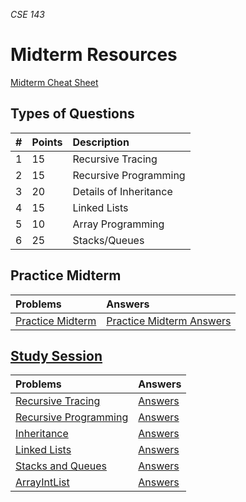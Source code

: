 _CSE 143_
# Midterm Resources

[Midterm Cheat Sheet](midterm-cheat-sheet.md)

## Types of Questions

| # | Points | Description |
| :--- | :--- | :--- |
| 1 | 15 | Recursive Tracing |
| 2 | 15 | Recursive Programming |
| 3 | 20 | Details of Inheritance |
| 4 | 15 | Linked Lists |
| 5 | 10 | Array Programming |
| 6 | 25 | Stacks/Queues |

## Practice Midterm

| __Problems__ | __Answers__ |
| :--- | :--- |
| [Practice Midterm](practice-midterm.md) | [Practice Midterm Answers](practice-midterm-answers.md) |

## [Study Session](study-session)

| Problems | Answers |
| :--- | :--- |
| [Recursive Tracing](study-session/recursive-tracing.md) | [Answers](study-session/answers/recursive-tracing-answers.md) |
| [Recursive Programming](study-session/recursive-programming.md) | [Answers](study-session/answers/recursive-programming-answers.md) |
| [Inheritance](study-session/inheritance.md) | [Answers](study-session/answers/inheritance-answers.md) |
| [Linked Lists](study-session/linked-lists.md) | [Answers](study-session/answers/linked-lists-answers.md) |
| [Stacks and Queues](study-session/stacks-queues.md) | [Answers](study-session/answers/stacks-queues-answers.md) |
| [ArrayIntList](study-session/arrayintlist.md) | [Answers](study-session/answers/arrayintlist-answers.md) |